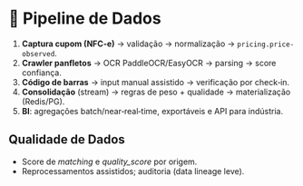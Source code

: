# 🔄 Pipeline de Dados

1. **Captura cupom (NFC-e)** → validação → normalização → `pricing.price-observed`.
2. **Crawler panfletos** → OCR PaddleOCR/EasyOCR → parsing → score confiança.
3. **Código de barras** → input manual assistido → verificação por check‑in.
4. **Consolidação** (stream) → regras de peso + qualidade → materialização (Redis/PG).
5. **BI**: agregações batch/near‑real‑time, exportáveis e API para indústria.

## Qualidade de Dados
- Score de *matching* e *quality_score* por origem.
- Reprocessamentos assistidos; auditoria (data lineage leve).
